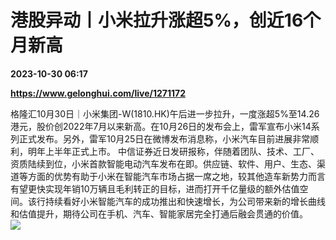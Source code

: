 # 港股异动丨小米拉升涨超5%，创近16个月新高

**2023-10-30 06:17**

**https://www.gelonghui.com/live/1271172**

格隆汇10月30日｜小米集团-W(1810.HK)午后进一步拉升，一度涨超5%至14.26港元，股价创2022年7月以来新高。在10月26日的发布会上，雷军宣布小米14系列正式发布。另外，雷军10月25日在微博发布消息称，小米汽车目前进展非常顺利，明年上半年正式上市。 中信证券近日发研报称，伴随着团队、技术、工厂、资质陆续到位，小米首款智能电动汽车发布在即。供应链、软件、用户、生态、渠道等方面的优势有助于小米在智能汽车市场占据一席之地，较其他造车新势力而言有望更快实现年销10万辆且毛利转正的目标，进而打开千亿量级的额外估值空间。该行持续看好小米智能汽车的成功推出和快速增长，为公司带来新的增长曲线和估值提升，期待公司在手机、汽车、智能家居完全打通后融会贯通的价值。  
![](https://img5.gelonghui.com/live/62fa1-56e53737-9eb6-4f75-b341-8ec6ae8e9727.jpg)
